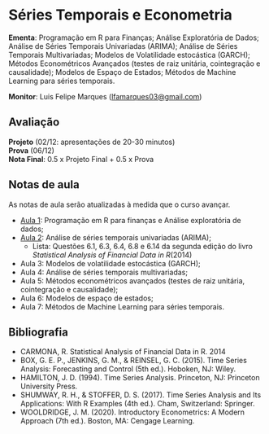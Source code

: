 # Séries Temporais e Econometria

**Ementa**: Programação em R para Finanças; Análise Exploratória de Dados; Análise de Séries Temporais Univariadas (ARIMA); Análise de Séries Temporais Multivariadas; Modelos de Volatilidade estocástica (GARCH); Métodos Econométricos Avançados (testes de raiz unitária, cointegração e causalidade); Modelos de Espaço de Estados; Métodos de Machine Learning para séries temporais.

**Monitor**: Luis Felipe Marques (lfamarques03@gmail.com)

## Avaliação

**Projeto** (02/12: apresentações de 20-30 minutos) <br>
**Prova**   (06/12) <br>
**Nota Final**: 0.5 x Projeto Final + 0.5 x Prova <br>

## Notas de aula

As notas de aula serão atualizadas à medida que o curso avançar.

- [Aula 1](https://github.com/marcuslavagnole/econometria_seriestemporais/blob/main/slides/Aula1.pdf): Programação em R para finanças e Análise exploratória de dados;
- [Aula 2](https://github.com/marcuslavagnole/econometria_seriestemporais/blob/main/slides/Aula2.pdf): Análise de séries temporais univariadas (ARIMA);
  - Lista: Questões 6.1, 6.3, 6.4, 6.8 e 6.14 da segunda edição do livro _Statistical Analysis of Financial Data in R_(2014)
- Aula 3: Modelos de volatilidade estocástica (GARCH);
- Aula 4: Análise de séries temporais multivariadas;
- Aula 5: Métodos econométricos avançados (testes de raiz unitária, cointegração e causalidade);
- Aula 6: Modelos de espaço de estados;
- Aula 7: Métodos de Machine Learning para séries temporais.

## Bibliografia

- CARMONA, R. Statistical Analysis of Financial Data in R. 2014
- BOX, G. E. P., JENKINS, G. M., & REINSEL, G. C. (2015). Time Series Analysis: Forecasting and Control (5th ed.). Hoboken, NJ: Wiley.
- HAMILTON, J. D. (1994). Time Series Analysis. Princeton, NJ: Princeton University Press.
- SHUMWAY, R. H., & STOFFER, D. S. (2017). Time Series Analysis and Its Applications: With R Examples (4th ed.). Cham, Switzerland: Springer.
- WOOLDRIDGE, J. M. (2020). Introductory Econometrics: A Modern Approach (7th ed.). Boston, MA: Cengage Learning.
